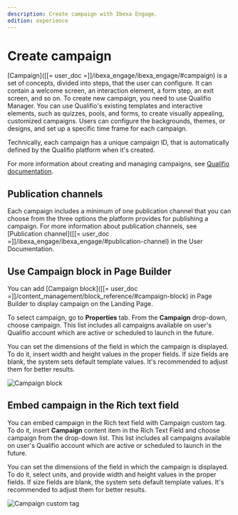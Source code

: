 ```yaml
---
description: Create campaign with Ibexa Engage.
edition: experience
---
```


# Create campaign

[Campaign]([[= user_doc =]]/ibexa_engage/ibexa_engage/#campaign) is a set of concepts, divided into steps, that the user can configure.
It can contain a welcome screen, an interaction element, a form step, an exit screen, and so on.
To create new campaign, you need to use Qualifio Manager.
You can use Qualifio's existing templates and interactive elements, such as quizzes, pools, and forms, to create visually appealing, customized campaigns.
Users can configure the backgrounds, themes, or designs, and set up a specific time frame for each campaign.

Technically, each campaign has a unique campaign ID, that is automatically defined by the Qualifio platform when it's created.

For more information about creating and managing campaigns, see [Qualifio documentation](https://support.qualifio.com/hc/en-us/categories/202280638-Campaigns).

## Publication channels

Each campaign includes a minimum of one publication channel that you can choose from the three options the platform provides for publishing a campaign.
For more information about publication channels, see [Publication channel]([[= user_doc =]]/ibexa_engage/ibexa_engage/#publication-channel) in the User Documentation.

## Use Campaign block in Page Builder

You can add [Campaign block]([[= user_doc =]]/content_management/block_reference/#campaign-block) in Page Builder to display campaign on the Landing Page.

To select campaign, go to **Properties** tab. From the **Campaign** drop-down, choose campaign.
This list includes all campaigns available on user's Qualifio account which are active or scheduled to launch in the future.

You can set the dimensions of the field in which the campaign is displayed. To do it, insert width and height values in the proper fields.
If size fields are blank, the system sets default template values. It's recommended to adjust them for better results.

![Campaign block](campaign_block.png "Campaign block")

## Embed campaign in the Rich text field

You can embed campaign in the Rich text field with Campaign custom tag.
To do it, insert **Campaign** content item in the Rich Text Field and choose campaign from the drop-down list.
This list includes all campaigns available on user's Qualifio account which are active or scheduled to launch in the future.

You can set the dimensions of the field in which the campaign is displayed. To do it, select units, and provide width and height values in the proper fields.
If size fields are blank, the system sets default template values. It's recommended to adjust them for better results.

![Campaign custom tag](campaign_custom_tag.png "Campaign custom tag")